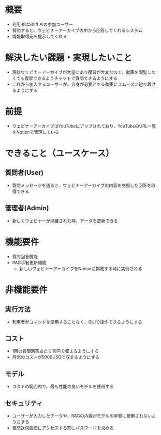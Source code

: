 # 概要
- 利用者はShift AIの参加ユーザー
- 質問すると、ウェビナーアーカイブの中から回答してくれるシステム
- 情報取得元も提示してくれる

# 解決したい課題・実現したいこと
- 現状ウェビナーアーカイブが大量にあり復習が大変なので、動画を閲覧しなくても復習できるようチャットで質問できるようにする
- これから加入するユーザーが、自身が必要とする動画にスムーズに辿り着けるようにする

# 前提
- ウェビナーアーカイブはYouTubeにアップされており、YouTubeのURL一覧をNotionで管理している

# できること（ユースケース）
## 質問者(User)
- 質問メッセージを送ると、ウェビナーアーカイブの内容を参照した回答を取得できる

## 管理者(Admin)
- 新しくウェビナーが開催された時、データを更新できる

# 機能要件
- 質問回答機能
- RAG手動更新機能
  - 新しいウェビナーアーカイブをNotionに掲載する時に実行される

# 非機能要件
## 実行方法
- 利用者がコマンドを使用することなく、GUIで操作できるようにする
## コスト
- 1回の質問回答あたり10円で収まるようにする
- 月間のコストが5000USDで収まるようにする
## モデル
- コストの範囲内で、最も性能の良いモデルを使用する
## セキュリティ
- ユーザーが入力したデータや、RAGの内容がモデルの学習に使用されないようにする
- 質問送信画面にアクセスする前にパスワードを求める